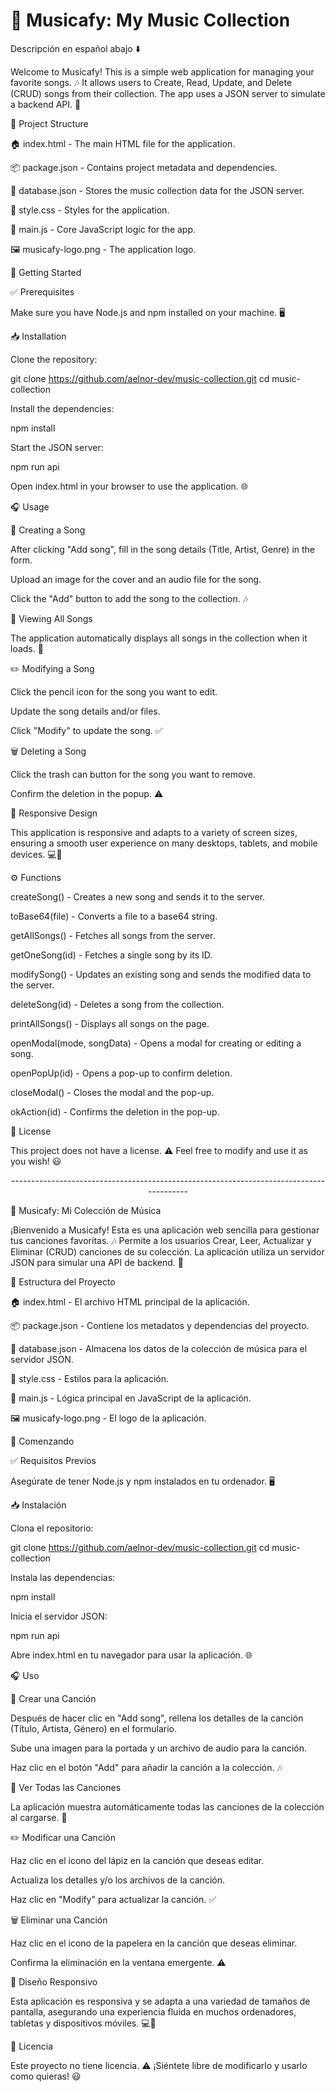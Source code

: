 <h1>🎵 Musicafy: My Music Collection</h1>

Descripción en español abajo ⬇️

Welcome to Musicafy! This is a simple web application for managing your favorite songs. 🎶 It allows users to Create, Read, Update, and Delete (CRUD) songs from their collection. The app uses a JSON server to simulate a backend API. 🚀

📂 Project Structure

🏠 index.html - The main HTML file for the application.

📦 package.json - Contains project metadata and dependencies.

📄 database.json - Stores the music collection data for the JSON server.

🎨 style.css - Styles for the application.

🎼 main.js - Core JavaScript logic for the app.

🖼️ musicafy-logo.png - The application logo.

🚀 Getting Started

✅ Prerequisites

Make sure you have Node.js and npm installed on your machine. 🖥️

📥 Installation

Clone the repository:

git clone https://github.com/aelnor-dev/music-collection.git
cd music-collection

Install the dependencies:

npm install

Start the JSON server:

npm run api

Open index.html in your browser to use the application. 🌐

🎧 Usage

🎤 Creating a Song

After clicking "Add song", fill in the song details (Title, Artist, Genre) in the form.

Upload an image for the cover and an audio file for the song.

Click the "Add" button to add the song to the collection. 🎶

📜 Viewing All Songs

The application automatically displays all songs in the collection when it loads. 🎼

✏️ Modifying a Song

Click the pencil icon for the song you want to edit.

Update the song details and/or files.

Click "Modify" to update the song. ✅

🗑️ Deleting a Song

Click the trash can button for the song you want to remove.

Confirm the deletion in the popup. ⚠️

📱 Responsive Design

This application is responsive and adapts to a variety of screen sizes, ensuring a smooth user experience on many desktops, tablets, and mobile devices. 💻📱

⚙️ Functions

createSong() - Creates a new song and sends it to the server.

toBase64(file) - Converts a file to a base64 string.

getAllSongs() - Fetches all songs from the server.

getOneSong(id) - Fetches a single song by its ID.

modifySong() - Updates an existing song and sends the modified data to the server.

deleteSong(id) - Deletes a song from the collection.

printAllSongs() - Displays all songs on the page.

openModal(mode, songData) - Opens a modal for creating or editing a song.

openPopUp(id) - Opens a pop-up to confirm deletion.

closeModal() - Closes the modal and the pop-up.

okAction(id) - Confirms the deletion in the pop-up.

📜 License

This project does not have a license. ⚠️ Feel free to modify and use it as you wish! 😃

<p align="center"> ----------------------------------------------------------------------------------------</p>

🎵 Musicafy: Mi Colección de Música

¡Bienvenido a Musicafy! Esta es una aplicación web sencilla para gestionar tus canciones favoritas. 🎶 Permite a los usuarios Crear, Leer, Actualizar y Eliminar (CRUD) canciones de su colección. La aplicación utiliza un servidor JSON para simular una API de backend. 🚀

📂 Estructura del Proyecto

🏠 index.html - El archivo HTML principal de la aplicación.

📦 package.json - Contiene los metadatos y dependencias del proyecto.

📄 database.json - Almacena los datos de la colección de música para el servidor JSON.

🎨 style.css - Estilos para la aplicación.

🎼 main.js - Lógica principal en JavaScript de la aplicación.

🖼️ musicafy-logo.png - El logo de la aplicación.

🚀 Comenzando

✅ Requisitos Previos

Asegúrate de tener Node.js y npm instalados en tu ordenador. 🖥️

📥 Instalación

Clona el repositorio:

git clone https://github.com/aelnor-dev/music-collection.git
cd music-collection

Instala las dependencias:

npm install

Inicia el servidor JSON:

npm run api

Abre index.html en tu navegador para usar la aplicación. 🌐

🎧 Uso

🎤 Crear una Canción

Después de hacer clic en "Add song", rellena los detalles de la canción (Título, Artista, Género) en el formulario.

Sube una imagen para la portada y un archivo de audio para la canción.

Haz clic en el botón "Add" para añadir la canción a la colección. 🎶

📜 Ver Todas las Canciones

La aplicación muestra automáticamente todas las canciones de la colección al cargarse. 🎼

✏️ Modificar una Canción

Haz clic en el icono del lápiz en la canción que deseas editar.

Actualiza los detalles y/o los archivos de la canción.

Haz clic en "Modify" para actualizar la canción. ✅

🗑️ Eliminar una Canción

Haz clic en el icono de la papelera en la canción que deseas eliminar.

Confirma la eliminación en la ventana emergente. ⚠️

📱 Diseño Responsivo

Esta aplicación es responsiva y se adapta a una variedad de tamaños de pantalla, asegurando una experiencia fluida en muchos ordenadores, tabletas y dispositivos móviles. 💻📱

📜 Licencia

Este proyecto no tiene licencia. ⚠️ ¡Siéntete libre de modificarlo y usarlo como quieras! 😃
